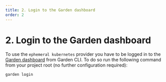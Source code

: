 ```yaml
---
title: 2. Login to the Garden dashboard
order: 2
---
```


# 2. Login to the Garden dashboard

To use the `ephemeral kubernetes` provider you have to be logged in to the [Garden dashboard](https://app.garden.io) from Garden CLI. To do so run the following command from your project root (no further configuration required):

```
garden login
```
